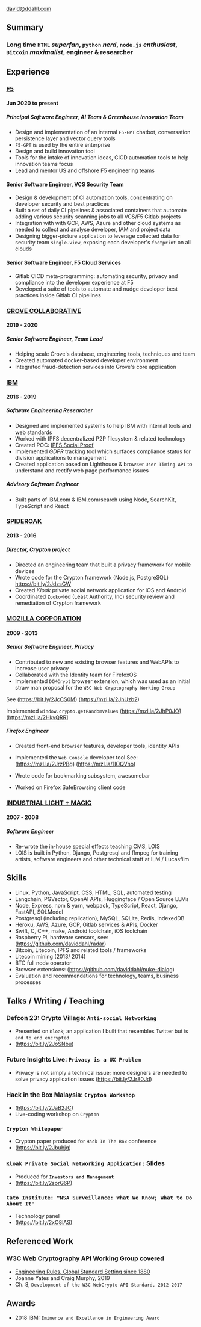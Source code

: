 david@ddahl.com

## Summary

### Long time `HTML` *superfan*, `python` *nerd*, `node.js` *enthusiast*, `Bitcoin` *maximalist*, engineer & researcher

## Experience

### [F5](https://f5.com)

#### Jun 2020 to present

##### Principal Software Engineer, AI Team & Greenhouse Innovation Team

- Design and implementation of an internal `F5-GPT` chatbot, conversation persistence layer and vector query tools
- `F5-GPT` is used by the entire enterprise
- Design and build innovation tool
- Tools for the intake of innovation ideas, CICD automation tools to help innovation teams focus
- Lead and mentor US and offshore F5 engineering teams

#### Senior Software Engineer, VCS Security Team

- Design & development of CI automation tools, concentrating on developer security and best practices
- Built a set of daily CI pipelines & associated containers that automate adding various security scanning jobs to all VCS/F5 Gitlab projects
- Integration with with GCP, AWS, Azure and other cloud systems as needed to collect and analyse developer, IAM and project data
- Designing bigger-picture application to leverage collected data for security team `single-view`, exposing each developer's `footprint` on all clouds

#### Senior Software Engineer, F5 Cloud Services

- Gitlab CICD meta-programming: automating security, privacy and compliance into the developer experience at F5
- Developed a suite of tools to automate and nudge developer best practices inside Gitlab CI pipelines

### [GROVE COLLABORATIVE](https://grove.co)

#### 2019 - 2020

##### Senior Software Engineer, Team Lead

- Helping scale Grove's database, engineering tools, techniques and team
- Created automated docker-based developer environment
- Integrated fraud-detection services into Grove's core application

### [IBM](https://ibm.com)

#### 2016 - 2019

##### Software Engineering Researcher

- Designed and implemented systems to help IBM with internal tools and web standards
- Worked with IPFS decentralized P2P filesystem & related technology
- Created POC: [IPFS Social Proof](https://bit.ly/2Pc7GkB)
- Implemented *GDPR* tracking tool which surfaces compliance status for division applications to management
- Created application based on Lighthouse & browser `User Timing API` to understand and rectify web page performance issues

##### Advisory Software Engineer

- Built parts of IBM.com & IBM.com/search using Node, SearchKit, TypeScript and React

### [SPIDEROAK](https://spideroak.com)

#### 2013 - 2016

##### Director, Crypton project

- Directed an engineering team that built a privacy framework for mobile devices
- Wrote code for the Crypton framework (Node.js, PostgreSQL) <https://bit.ly/2JdzsGW>
- Created *Kloak* private social network application for iOS and Android
- Coordinated `Zooko`-led (Least Authority, Inc) security review and remediation of Crypton framework

### [MOZILLA CORPORATION](https://mozilla.org)

#### 2009 - 2013

##### Senior Software Engineer, Privacy

- Contributed to new and existing browser features and WebAPIs to increase user privacy
- Collaborated with the Identity team for FirefoxOS
- Implemented `DOMCrypt` browser extension, which was used as an initial straw man proposal for the `W3C Web Cryptography Working Group`

See (https://bit.ly/2JcCS0M) (https://mzl.la/2JhUzb2)

Implemented `window.crypto.getRandomValues`
(https://mzl.la/2JhP0JO] (https://mzl.la/2HkvQRR]

##### Firefox Engineer

- Created front-end browser features, developer tools, identity APIs
- Implemented the `Web Console` developer tool
See: (https://mzl.la/2JrzPBg) (https://mzl.la/1IOQVno)

- Wrote code for bookmarking subsystem, awesomebar
- Worked on Firefox SafeBrowsing client code

### [INDUSTRIAL LIGHT + MAGIC](https://ilm.com)

#### 2007 - 2008

##### Software Engineer

- Re-wrote the in-house special effects teaching CMS, LOIS
- LOIS is built in Python, Django, Postgresql and ffmpeg for training artists, software engineers and other technical staff at ILM / Lucasfilm

## Skills

- Linux, Python, JavaScript, CSS, HTML, SQL, automated testing
- Langchain, PGVector, OpenAI APIs, Huggingface / Open Source LLMs
- Node, Express, npm & yarn, webpack, TypeScript, React, Django, FastAPI, SQLModel
- Postgresql (including replication), MySQL, SQLite, Redis, IndexedDB
- Heroku, AWS, Azure, GCP, Gitlab services & APIs, Docker
- Swift, C, C++, make, Android toolchain, iOS toolchain
- Raspberry Pi, hardware sensors, see: (https://github.com/daviddahl/radar)
- Bitcoin, Litecoin, IPFS and related tools / frameworks
- Litecoin mining (2013/ 2014)
- BTC full node operator
- Browser extensions: (https://github.com/daviddahl/nuke-dialog)
- Evaluation and recommendations for technology, teams, business processes

## Talks / Writing / Teaching

### Defcon 23: Crypto Village: `Anti-social Networking`

- Presented on `Kloak`; an application I built that resembles Twitter but is `end to end encrypted`
- (https://bit.ly/2JoSNbu)

### Future Insights Live: `Privacy is a UX Problem`

- Privacy is not simply a technical issue; more designers are needed to solve privacy application issues (https://bit.ly/2Jr80Jd)

### Hack in the Box Malaysia: `Crypton Workshop`

- (https://bit.ly/2JaB2JC)
- Live-coding workshop on `Crypton`

### `Crypton Whitepaper`

- Crypton paper produced for `Hack In The Box` conference
- (https://bit.ly/2Jbubjg)

### `Kloak Private Social Networking Application:` Slides

- Produced for **`Investors and Management`**
- (https://bit.ly/2sorG6P)

### `Cato Institute: "NSA Surveillance: What We Know; What to Do About It"`

- Technology panel
- (https://bit.ly/2xO8lAS)

## Referenced Work

### W3C Web Cryptography API Working Group covered
- [Engineering Rules, Global Standard Setting since 1880](https://amzn.to/2ZfTWXh)
- Joanne Yates and Craig Murphy, 2019
- Ch. 8, `Development of the W3C WebCrypto API Standard, 2012-2017`

## Awards

- 2018 IBM: `Eminence and Excellence in Engineering Award`
